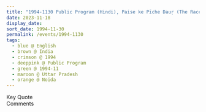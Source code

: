 ```yaml
---
title: "1994-1130 Public Program (Hindi), Paise ke Pīche Dauṛ (The Race after Money), Noida, Uttar Pradesh, India"
date: 2023-11-18
display_date: 
sort_date: 1994-11-30
permalink: /events/1994-1130
tags:
  - blue @ English
  - brown @ India
  - crimson @ 1994
  - deeppink @ Public Program
  - green @ 1994-11
  - maroon @ Uttar Pradesh
  - orange @ Noida
---
```


<wave-list>
  <list-title color="green" width="75">Key Quote</list-title>
  <list-item color="BlanchedAlmond"  width="200"></list-item>
  <list-item color="Lavender"></list-item>
  <list-item color="BlanchedAlmond"></list-item>
</wave-list>

<br>

<wave-list>
  <list-title color="green" width="75">Comments</list-title>
  <list-item color="BlanchedAlmond"  width="200"></list-item>
  <list-item color="Lavender"></list-item>
  <list-item color="BlanchedAlmond"></list-item>
</wave-list>